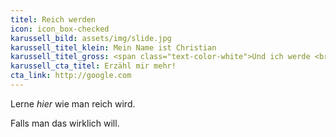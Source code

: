 ```yaml
---
titel: Reich werden
icon: icon_box-checked
karussell_bild: assets/img/slide.jpg
karussell_titel_klein: Mein Name ist Christian
karussell_titel_gross: <span class="text-color-white">Und ich werde <br>Ihr Leben verändern!</span>
karussell_cta_titel: Erzähl mir mehr!
cta_link: http://google.com
---
```

<!---  Der Text unterhalb erscheint in der Box unter dem Karussell -->

Lerne _hier_ wie man reich wird.

Falls man das wirklich will.
